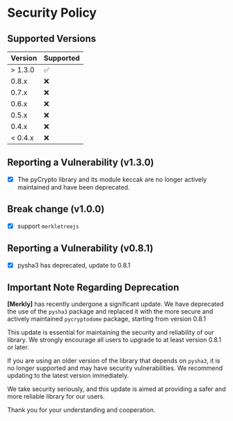 # Security Policy

## Supported Versions

| Version | Supported |
| ------- | --------- |
| > 1.3.0 | ✅        |
| 0.8.x   | ❌        |
| 0.7.x   | ❌        |
| 0.6.x   | ❌        |
| 0.5.x   | ❌        |
| 0.4.x   | ❌        |
| < 0.4.x | ❌        |

## Reporting a Vulnerability (v1.3.0)

- [x] The pyCrypto library and its module keccak are no longer actively maintained and have been deprecated.

## Break change (v1.0.0)

- [x] support `merkletreejs`

## Reporting a Vulnerability (v0.8.1)

- [x] pysha3 has deprecated, update to 0.8.1

## Important Note Regarding Deprecation

**[Merkly]** has recently undergone a significant update. We have deprecated the use of the `pysha3` package and replaced it with the more secure and actively maintained `pycryptodome` package, starting from version 0.8.1

This update is essential for maintaining the security and reliability of our library. We strongly encourage all users to upgrade to at least version 0.8.1 or later.

If you are using an older version of the library that depends on `pysha3`, it is no longer supported and may have security vulnerabilities. We recommend updating to the latest version immediately.

We take security seriously, and this update is aimed at providing a safer and more reliable library for our users.

Thank you for your understanding and cooperation.
